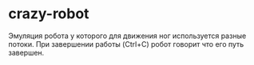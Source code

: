 # crazy-robot
Эмуляция робота у которого для движения ног используется разные потоки.
При завершении работы (Ctrl+C) робот говорит что его путь завершен.
